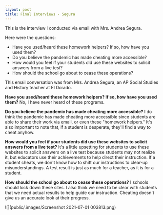 ```yaml
---
layout: post
title: Final Interviews - Segura
---
```

This is the interview I conducted via email with Mrs. Andrea Segura.

Here were the questions:
* Have you used/heard these homework helpers? If so, how have you used them?
* Do you believe the pandemic has made cheating more accessible?
* How would you feel if your students did use these websites to solicit answers from a live test?
* How should the school go about to cease these operations?

This email conversation was from Mrs. Andrea Segura, an AP Social Studies and History teacher at El Dorado.

**Have you used/heard these homework helpers? If so, how have you used them?**
No, I have never heard of these programs.

**Do you believe the pandemic has made cheating more accessible?**
I do think the pandemic has made cheating more accessible since students are able to share their work via email, or even these "homework helpers." It's also important to note that, if a student is desperate, they'll find a way to cheat anyhow.

**How would you feel if your students did use these websites to solicit answers from a live test?**
It's a little upsetting for students to use these websites to solicit answers on a live test because students may not realize it, but educators use their achievements to help direct their instruction. If a student cheats, we don't know how to shift our instructions to clear-up misunderstandings.  A test result is just as much for a teacher, as it is for a student.

**How should the school go about to cease these operations?**
I schools should lock down these sites. I also think we need to be clear with students that we need actual results to help guide our instruction. Cheating doesn't give us an accurate look at their progress.

![](public/.images/Screenshot 2021-07-01 003813.png)
